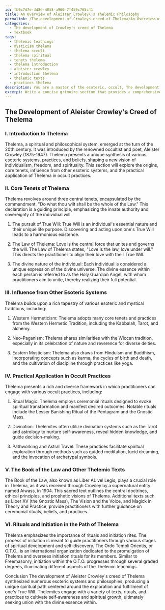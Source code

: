```yaml
---
id: fb9c7d7e-dd8e-4058-a960-7f459c765c41
title: An Overview of Aleister Crowley\'s Thelemic Philosophy
permalink: /The-development-of-Crowleys-creed-of-Thelema/An-Overview-of-Aleister-Crowleys-Thelemic-Philosophy/
categories:
  - The development of Crowley's creed of Thelema
  - Textbook
tags:
  - thelemic teachings
  - mysticism thelema
  - thelema occult
  - thelema spiritual
  - tenets thelema
  - thelema introduction
  - aleister crowley
  - introduction thelema
  - thelemic texts
  - practices thelema
description: You are a master of the esoteric, occult, The development of Crowley's creed of Thelema and education, you have written many textbooks on the subject in ways that provide students with rich and deep understanding of the subject. You are being asked to write textbook-like sections on a topic and you do it with full context, explainability, and reliability in accuracy to the true facts of the topic at hand, in a textbook style that a student would easily be able to learn from, in a rich, engaging, and contextual way. Always include relevant context (such as formulas and history), related concepts, and in a way that someone can gain deep insights from.
excerpt: Write a concise grimoire section that provides a comprehensive and insightful overview on the development of Aleister Crowley's creed of Thelema, including its core tenets, influence from other esoteric systems, and its practical application in occult practices. Additionally, elucidate the significance of The Book of the Law and other Thelemic texts, as well as the role of rituals and initiation in the path of Thelema.
---
```


## The Development of Aleister Crowley's Creed of Thelema

### I. Introduction to Thelema
Thelema, a spiritual and philosophical system, emerged at the turn of the 20th century. It was introduced by the renowned occultist and poet, Aleister Crowley (1875-1947). Thelema presents a unique synthesis of various esoteric systems, practices, and beliefs, shaping a new vision of individualism, freedom, and spirituality. This section will explore the origins, core tenets, influence from other esoteric systems, and the practical application of Thelema in occult practices.

### II. Core Tenets of Thelema
Thelema revolves around three central tenets, encapsulated by the commandment, "Do what thou wilt shall be the whole of the Law." This declaration is a guiding principle, emphasizing the innate authority and sovereignty of the individual will.

1. The pursuit of True Will: True Will is an individual's essential nature and their unique life purpose. Discovering and acting upon one's True Will leads to a harmonious existence.

2. The Law of Thelema: Love is the central force that unites and governs the will. The Law of Thelema states, "Love is the law, love under will." This directs the practitioner to align their love with their True Will.

3. The divine nature of the individual: Each individual is considered a unique expression of the divine universe. The divine essence within each person is referred to as the Holy Guardian Angel, with whom practitioners aim to unite, thereby realizing their full potential.

### III. Influence from Other Esoteric Systems
Thelema builds upon a rich tapestry of various esoteric and mystical traditions, including:

1. Western Hermeticism: Thelema adopts many core tenets and practices from the Western Hermetic Tradition, including the Kabbalah, Tarot, and alchemy.

2. Neo-Paganism: Thelema shares similarities with the Wiccan tradition, especially in its celebration of nature and reverence for diverse deities.

3. Eastern Mysticism: Thelema also draws from Hinduism and Buddhism, incorporating concepts such as karma, the cycles of birth and death, and the cultivation of discipline through practices like yoga.

### IV. Practical Application in Occult Practices
Thelema presents a rich and diverse framework in which practitioners can engage with various occult practices, including:

1. Ritual Magic: Thelema employs ceremonial rituals designed to evoke spiritual transformation and manifest desired outcomes. Notable rituals include the Lesser Banishing Ritual of the Pentagram and the Gnostic Mass.

2. Divination: Thelemites often utilize divination systems such as the Tarot and astrology to nurture self-awareness, reveal hidden knowledge, and guide decision-making.

3. Pathworking and Astral Travel: These practices facilitate spiritual exploration through methods such as guided meditation, lucid dreaming, and the invocation of archetypal symbols.

### V. The Book of the Law and Other Thelemic Texts
The Book of the Law, also known as Liber AL vel Legis, plays a crucial role in Thelema, as it was received through Crowley by a supernatural entity named Aiwass, in 1904. This sacred text outlines the central doctrines, ethical principles, and prophetic visions of Thelema. Additional texts such as Liber XV (the Gnostic Mass), The Vision and the Voice, and Magick in Theory and Practice, provide practitioners with further guidance on ceremonial rituals, beliefs, and practices.

### VI. Rituals and Initiation in the Path of Thelema
Thelema emphasizes the importance of rituals and initiation rites. The process of initiation is meant to guide practitioners through various stages of spiritual development and self-discovery. The Ordo Templi Orientis, or O.T.O., is an international organization dedicated to the promulgation of Thelema and oversees initiation rituals for its members. Similar to Freemasonry, initiation within the O.T.O. progresses through several graded degrees, illuminating different aspects of the Thelemic teachings.

Conclusion
The development of Aleister Crowley's creed of Thelema synthesized numerous esoteric systems and philosophies, producing a unique spiritual path centered around the exploration and fulfillment of one's True Will. Thelemites engage with a variety of texts, rituals, and practices to cultivate self-awareness and spiritual growth, ultimately seeking union with the divine essence within.
